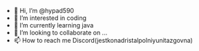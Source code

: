 - 👋 Hi, I’m @hypad590
- 👀 I’m interested in coding
- 🌱 I’m currently learning java
- 💞️ I’m looking to collaborate on ...
- 📫 How to reach me Discord(jestkonadristalpolniyunitazgovna)

<!---
hypad590/hypad590 is a ✨ special ✨ repository because its `README.md` (this file) appears on your GitHub profile.
You can click the Preview link to take a look at your changes.
--->

